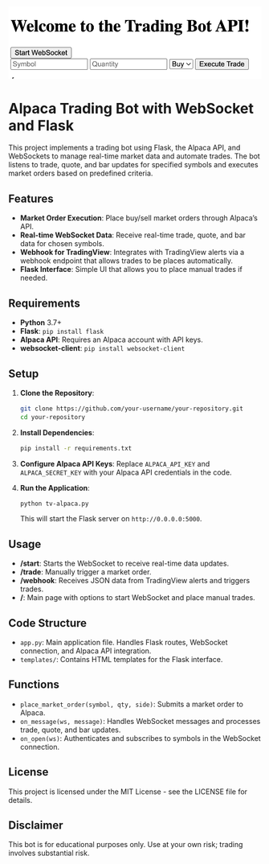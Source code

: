 ![Welcome!](images/welcome.png)


# Alpaca Trading Bot with WebSocket and Flask

This project implements a trading bot using Flask, the Alpaca API, and WebSockets to manage real-time market data and automate trades. The bot listens to trade, quote, and bar updates for specified symbols and executes market orders based on predefined criteria.

## Features
- **Market Order Execution**: Place buy/sell market orders through Alpaca’s API.
- **Real-time WebSocket Data**: Receive real-time trade, quote, and bar data for chosen symbols.
- **Webhook for TradingView**: Integrates with TradingView alerts via a webhook endpoint that allows trades to be places automatically.
- **Flask Interface**: Simple UI that allows you to place manual trades if needed.

## Requirements
- **Python** 3.7+
- **Flask**: `pip install flask`
- **Alpaca API**: Requires an Alpaca account with API keys.
- **websocket-client**: `pip install websocket-client`

## Setup

1. **Clone the Repository**:
    ```bash
    git clone https://github.com/your-username/your-repository.git
    cd your-repository
    ```

2. **Install Dependencies**:
    ```bash
    pip install -r requirements.txt
    ```

3. **Configure Alpaca API Keys**:
   Replace `ALPACA_API_KEY` and `ALPACA_SECRET_KEY` with your Alpaca API credentials in the code.

4. **Run the Application**:
    ```bash
    python tv-alpaca.py
    ```
    This will start the Flask server on `http://0.0.0.0:5000`.

## Usage

- **/start**: Starts the WebSocket to receive real-time data updates.
- **/trade**: Manually trigger a market order.
- **/webhook**: Receives JSON data from TradingView alerts and triggers trades.
- **/**: Main page with options to start WebSocket and place manual trades.

## Code Structure

- `app.py`: Main application file. Handles Flask routes, WebSocket connection, and Alpaca API integration.
- `templates/`: Contains HTML templates for the Flask interface.

## Functions

- `place_market_order(symbol, qty, side)`: Submits a market order to Alpaca.
- `on_message(ws, message)`: Handles WebSocket messages and processes trade, quote, and bar updates.
- `on_open(ws)`: Authenticates and subscribes to symbols in the WebSocket connection.

## License
This project is licensed under the MIT License - see the LICENSE file for details.

## Disclaimer
This bot is for educational purposes only. Use at your own risk; trading involves substantial risk.
